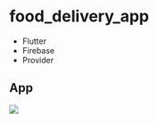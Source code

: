 # food_delivery_app

* Flutter
* Firebase
* Provider

## App
<img src="screenshot/food_delivery_app.gif" />
